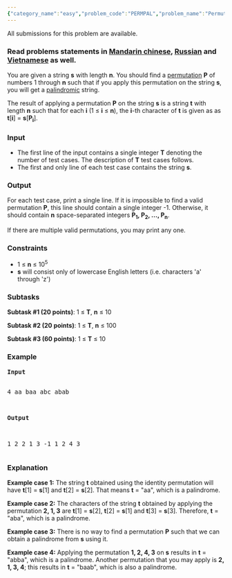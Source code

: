 ```yaml
---
{"category_name":"easy","problem_code":"PERMPAL","problem_name":"Permutation and Palindrome","languages_supported":{"0":"C","1":"CPP14","2":"JAVA","3":"PYTH","4":"PYTH 3.5","5":"PYPY","6":"CS2","7":"PAS fpc","8":"PAS gpc","9":"RUBY","10":"PHP","11":"GO","12":"NODEJS","13":"HASK","14":"rust","15":"SCALA","16":"swift","17":"D","18":"PERL","19":"FORT","20":"WSPC","21":"ADA","22":"CAML","23":"ICK","24":"BF","25":"ASM","26":"CLPS","27":"PRLG","28":"ICON","29":"SCM qobi","30":"PIKE","31":"ST","32":"NICE","33":"LUA","34":"BASH","35":"NEM","36":"LISP sbcl","37":"LISP clisp","38":"SCM guile","39":"JS","40":"ERL","41":"TCL","42":"kotlin","43":"PERL6","44":"TEXT","45":"SCM chicken","46":"CLOJ","47":"COB","48":"FS"},"max_timelimit":2,"source_sizelimit":50000,"problem_author":"admin2","problem_tester":null,"date_added":"2-02-2018","tags":{"0":"admin2","1":"constructive","2":"feb18","3":"palindrome","4":"simple","5":"string"},"editorial_url":"https://discuss.codechef.com/problems/PERMPAL","time":{"view_start_date":1518427800,"submit_start_date":1518427800,"visible_start_date":1518427800,"end_date":1735669800},"is_direct_submittable":false,"layout":"problem"}
---
```

<span class="solution-visible-txt">All submissions for this problem are available.</span><h3>Read problems statements in <a target="_blank" 
href="http://www.codechef.com/download/translated/FEB18/mandarin/PERMPAL.pdf">Mandarin chinese</a>, <a target="_blank" 
href="http://www.codechef.com/download/translated/FEB18/russian/PERMPAL.pdf">Russian</a> and <a target="_blank" 
href="http://www.codechef.com/download/translated/FEB18/vietnamese/PERMPAL.pdf">Vietnamese</a> as well.</h3>

<p>You are given a string <b>s</b> with length <b>n</b>. You should find a <a href="https://en.wikipedia.org/wiki/Permutation">permutation</a> <b>P</b> of numbers 1 through <b>n</b> such that if you apply this permutation on the string <b>s</b>, you will get a <a href="https://en.wikipedia.org/wiki/Palindrome">palindromic</a> string.</p>

<p>The result of applying a permutation <b>P</b> on the string <b>s</b> is a string <b>t</b> with length <b>n</b> such that for each <b>i</b> (1 ≤ <b>i</b> ≤ <b>n</b>), the <b>i</b>-th character of <b>t</b> is given as as <b>t</b>[<b>i</b>] = <b>s</b>[<b>P<sub>i</sub></b>].</p>

<h3>Input</h3>
<ul>
<li>The first line of the input contains a single integer <b>T</b> denoting the number of test cases. The description of <b>T</b> test cases follows.</li>
<li>The first and only line of each test case contains the string <b>s</b>.</li>
</ul>

<h3>Output</h3>
<p>For each test case, print a single line. If it is impossible to find a valid permutation <b>P</b>, this line should contain a single integer -1. Otherwise, it should contain <b>n</b> space-separated integers <b>P<sub>1</sub>, P<sub>2</sub>, ..., P<sub>n</sub></b>.</p>

<p>If there are multiple valid permutations, you may print any one.</p>

<h3>Constraints</h3>
<ul>
<li>1 ≤ <b>n</b> ≤ 10<sup>5</sup></li>
<li><b>s</b> will consist only of lowercase English letters (i.e. characters 'a' through 'z')</li>
</ul>

<h3>Subtasks</h3>
<p><b>Subtask #1 (20 points)</b>: 1 ≤ <b>T</b>, <b>n</b> ≤ 10</p>
<p><b>Subtask #2 (20 points)</b>: 1 ≤ <b>T</b>, <b>n</b> ≤ 100</p>
<p><b>Subtask #3 (60 points)</b>: 1 ≤ <b>T</b> ≤ 10</p>

<h3>Example</h3>
<pre>
<b>Input</b>

4
aa
baa
abc
abab

<b>Output</b>

1 2
2 1 3
-1
1 2 4 3
</pre>


<h3>Explanation</h3>
<p><b>Example case 1:</b> The string <b>t</b> obtained using the identity permutation will have <b>t</b>[1] = <b>s</b>[1] and <b>t</b>[2] = <b>s</b>[2]. That means <b>t</b> = "aa", which is a palindrome.</p>

<p><b>Example case 2:</b> The characters of the string <b>t</b> obtained by applying the permutation <b>2, 1, 3</b> are <b>t</b>[1] = <b>s</b>[2], <b>t</b>[2] = <b>s</b>[1] and <b>t</b>[3] = <b>s</b>[3]. Therefore, <b>t</b> = "aba", which is a palindrome.</p>

<p><b>Example case 3:</b> There is no way to find a permutation <b>P</b> such that we can obtain a palindrome from <b>s</b> using it.</p>

<p><b>Example case 4:</b> Applying the permutation <b>1, 2, 4, 3</b> on <b>s</b> results in <b>t</b> = "abba", which is a palindrome. Another permutation that you may apply is <b>2, 1, 3, 4</b>; this results in <b>t</b> = "baab", which is also a palindrome.</p>
